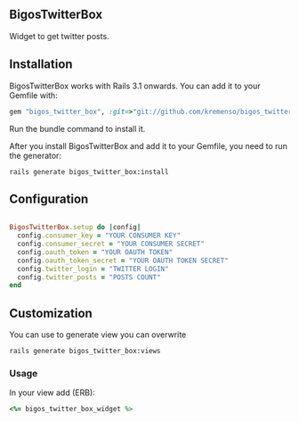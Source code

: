## BigosTwitterBox
Widget to get twitter posts.

## Installation

BigosTwitterBox works with Rails 3.1 onwards. You can add it to your Gemfile with:

```ruby
gem "bigos_twitter_box", :git=>"git://github.com/kremenso/bigos_twitter_box.git"
```

Run the bundle command to install it.

After you install BigosTwitterBox and add it to your Gemfile, you need to run the generator:

```console
rails generate bigos_twitter_box:install
```


## Configuration

```ruby

BigosTwitterBox.setup do |config|
  config.consumer_key = "YOUR CONSUMER KEY"
  config.consumer_secret = "YOUR CONSUMER SECRET"
  config.oauth_token = "YOUR OAUTH TOKEN"
  config.oauth_token_secret = "YOUR OAUTH TOKEN SECRET"
  config.twitter_login = "TWITTER LOGIN"
  config.twitter_posts = "POSTS COUNT"
end

```


## Customization

You can use to generate view you can overwrite
```console
rails generate bigos_twitter_box:views
```

### Usage

In your view add (ERB):
```ruby
<%= bigos_twitter_box_widget %>
```

